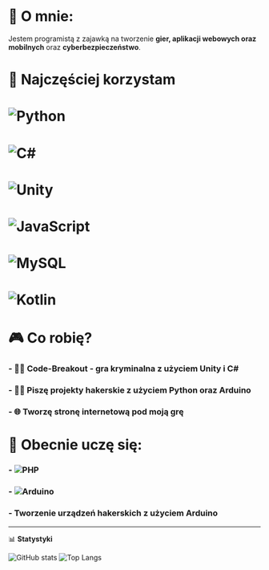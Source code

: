 # 👋 O mnie: 

Jestem programistą z zajawką na tworzenie **gier, aplikacji webowych oraz mobilnych** oraz **cyberbezpieczeństwo**. 

# 🔧 Najczęściej korzystam

# ![Python](https://img.shields.io/badge/-Python-3776AB?style=for-the-badge&logo=python&logoColor=white)
# ![C#](https://img.shields.io/badge/-CSharp-239120?style=for-the-badge&logo=c-sharp&logoColor=white)
# ![Unity](https://img.shields.io/badge/-Unity-000000?style=for-the-badge&logo=unity&logoColor=white)
# ![JavaScript](https://img.shields.io/badge/-JavaScript-F7DF1E?style=for-the-badge&logo=javascript&logoColor=black)
# ![MySQL](https://img.shields.io/badge/-MySQL-4479A1?style=for-the-badge&logo=mysql&logoColor=white)
# ![Kotlin](https://img.shields.io/badge/-Kotlin-0095D5?style=for-the-badge&logo=kotlin&logoColor=white)

# 🎮 Co robię?
### - 🕵️‍♂️ **Code-Breakout** - gra kryminalna z użyciem **Unity** i **C#**
### - 🕵️‍♂️ Piszę projekty hakerskie z użyciem **Python** oraz **Arduino**
### - 🌐 Tworzę **stronę internetową** pod moją grę

# 🧠 Obecnie uczę się:
### - ![PHP](https://img.shields.io/badge/-PHP-777BB4?style=for-the-badge&logo=php&logoColor=white)
### - ![Arduino](https://img.shields.io/badge/-Arduino-00979D?style=for-the-badge&logo=arduino&logoColor=white)
### - Tworzenie urządzeń hakerskich z użyciem **Arduino**
---

📊 **Statystyki**

![GitHub stats](https://github-readme-stats.vercel.app/api?username=twoj-nick&show_icons=true&theme=tokyonight)
![Top Langs](https://github-readme-stats.vercel.app/api/top-langs/?username=twoj-nick&layout=compact&theme=tokyonight)
